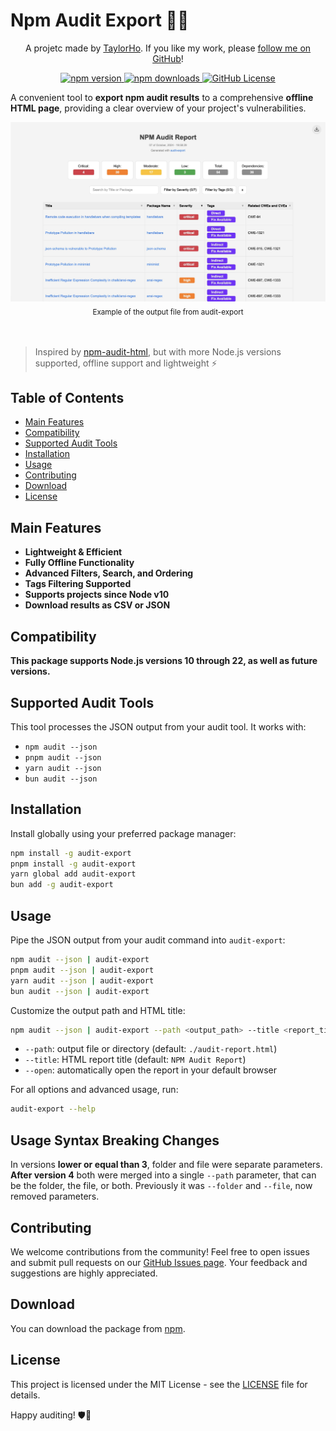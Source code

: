 # Npm Audit Export 🕵️‍♂️

<p align="center">
  A projetc made by <a href="https://github.com/TaylorHo/">TaylorHo</a>. If you like my work, please <a href="https://github.com/TaylorHo/">follow me on GitHub</a>!
</p>

<p align="center">
  <a href="https://www.npmjs.com/package/audit-export">
    <img src="https://img.shields.io/npm/v/audit-export?style=flat-square" alt="npm version">
  </a>
  <a href="https://www.npmjs.com/package/audit-export">
    <img src="https://img.shields.io/npm/dy/audit-export?style=flat-square" alt="npm downloads">
  </a>
  <a href="https://github.com/TaylorHo/audit-export/blob/main/LICENSE">
    <img alt="GitHub License" src="https://img.shields.io/github/license/TaylorHo/audit-export?style=flat-square">
  </a>
</p>

A convenient tool to **export npm audit results** to a comprehensive **offline HTML page**, providing a clear overview of your project's vulnerabilities.

<div align="center" width="100%">
    <img src="https://raw.githubusercontent.com/TaylorHo/audit-export/refs/heads/main/.github/images/screenshot.jpg" alt="Screenshot of the output of audit-export"/><br/>
    <sub align="center">Example of the output file from audit-export</sub>
</div><br/><br/>

> Inspired by [npm-audit-html](https://www.npmjs.com/package/npm-audit-html), but with more Node.js versions supported, offline support and lightweight ⚡

## Table of Contents

- [Main Features](#main-features)
- [Compatibility](#compatibility)
- [Supported Audit Tools](#supported-audit-tools)
- [Installation](#installation)
- [Usage](#usage)
- [Contributing](#contributing)
- [Download](#download)
- [License](#license)

## Main Features

- **Lightweight & Efficient**
- **Fully Offline Functionality**
- **Advanced Filters, Search, and Ordering**
- **Tags Filtering Supported**
- **Supports projects since Node v10**
- **Download results as CSV or JSON**

## Compatibility

**This package supports Node.js versions 10 through 22, as well as future versions.**

## Supported Audit Tools

This tool processes the JSON output from your audit tool. It works with:

- `npm audit --json`
- `pnpm audit --json`
- `yarn audit --json`
- `bun audit --json`

## Installation

Install globally using your preferred package manager:

```bash
npm install -g audit-export
pnpm install -g audit-export
yarn global add audit-export
bun add -g audit-export
```

## Usage

Pipe the JSON output from your audit command into `audit-export`:

```bash
npm audit --json | audit-export
pnpm audit --json | audit-export
yarn audit --json | audit-export
bun audit --json | audit-export
```

Customize the output path and HTML title:

```bash
npm audit --json | audit-export --path <output_path> --title <report_title> [--open]
```

- `--path`: output file or directory (default: `./audit-report.html`)
- `--title`: HTML report title (default: `NPM Audit Report`)
- `--open`: automatically open the report in your default browser

For all options and advanced usage, run:

```bash
audit-export --help
```

## Usage Syntax Breaking Changes

In versions **lower or equal than 3**, folder and file were separate parameters. **After version 4** both were merged into a single `--path` parameter, that can be the folder, the file, or both. Previously it was `--folder` and `--file`, now removed parameters.

## Contributing

We welcome contributions from the community! Feel free to open issues and submit pull requests on our [GitHub Issues page](https://github.com/TaylorHo/audit-export/issues). Your feedback and suggestions are highly appreciated.

## Download

You can download the package from [npm](https://www.npmjs.com/package/audit-export).

## License

This project is licensed under the MIT License - see the [LICENSE](https://github.com/TaylorHo/audit-export/blob/main/LICENSE) file for details.

Happy auditing! 🛡️🚀
